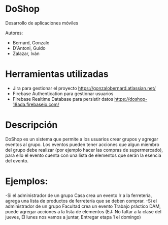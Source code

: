 # DoShop
Desarrollo de aplicaciones móviles

Autores:
  - Bernard, Gonzalo
  - D'Antoni, Guido
  - Zalazar, Iván

# Herramientas utilizadas

 - Jira para gestionar el proyecto https://gonzalobernard.atlassian.net/
 - Firebase Authentication para gestionar usuarios
 - Firebase Realtime Database para persistir datos https://doshop-18ada.firebaseio.com/

# Descripción

DoShop es un sistema que permite a los usuarios crear grupos y agregar eventos al grupo. Los eventos pueden tener acciones que algun miembro del grupo debe realizar (por ejemplo hacer las compras de supermercado), para ello el evento cuenta con una lista de elementos que serán la esencia del evento.

# Ejemplos:
 -Si el administrador de un grupo Casa crea un evento Ir a la ferretería, agrega una lista de productos de ferretería que se deben comprar.
 -Si el administrador de un grupo Facultad crea un evento Trabajo práctico DAM, puede agregar acciones a la lista de elementos (EJ: No faltar a la clase del jueves, El lunes nos vamos a juntar, Entregar etapa 1 el domingo)
